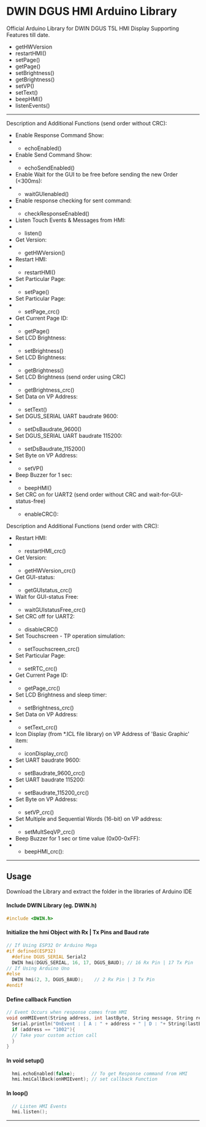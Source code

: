 # DWIN DGUS HMI Arduino Library
Official Arduino Library for DWIN DGUS T5L HMI Display
Supporting Features till date.
- getHWVersion
- restartHMI()
- setPage()
- getPage()
- setBrightness()
- getBrightness()
- setVP()
- setText()
- beepHMI()
- listenEvents()

----

  Description and Additional Functions (send order without CRC):
  
  - Enable Response Command Show:
  - - echoEnabled()
  - Enable Send Command Show:
  - - echoSendEnabled()
  - Enable Wait for the GUI to be free before sending the new Order (<300ms):
  - - waitGUIenabled()
  - Enable response checking for sent command:
  - - checkResponseEnabled()
  - Listen Touch Events & Messages from HMI:
  - - listen()
  - Get Version:
  - - getHWVersion()
  - Restart HMI:
  - - restartHMI()
  - Set Particular Page:
  - - setPage()
  - Set Particular Page:
  - - setPage_crc()
  - Get Current Page ID:
  - - getPage()
  - Set LCD Brightness:
  - - setBrightness()
  - Set LCD Brightness:
  - - getBrightness()
  - Set LCD Brightness (send order using CRC)
  - - getBrightness_crc()
  - Set Data on VP Address:
  - - setText()
  - Set DGUS_SERIAL UART baudrate 9600:
  - - setDsBaudrate_9600()
  - Set DGUS_SERIAL UART baudrate 115200:
  - - setDsBaudrate_115200()
  - Set Byte on VP Address:
  - - setVP()
  - Beep Buzzer for 1 sec:
  - - beepHMI()
  - Set CRC on for UART2 (send order without CRC and wait-for-GUI-status-free)
  - - enableCRC():

  Description and Additional Functions (send order with CRC):
  - Restart HMI:
  - - restartHMI_crc()
  - Get Version:
  - - getHWVersion_crc()
  - Get GUI-status:
  - - getGUIstatus_crc()
  - Wait for GUI-status Free:
  - - waitGUIstatusFree_crc()
  - Set CRC off for UART2:
  - - disableCRC()
  - Set Touchscreen - TP operation simulation:
  - - setTouchscreen_crc()
  - Set Particular Page:
  - - setRTC_crc()
  - Get Current Page ID:
  - - getPage_crc()
  - Set LCD Brightness and sleep timer:
  - - setBrightness_crc()
  - Set Data on VP Address:
  - - setText_crc()
  - Icon Display (from *.ICL file library) on VP Address of 'Basic Graphic' item:
  - - iconDisplay_crc()
  - Set UART baudrate 9600:
  - - setBaudrate_9600_crc()
  - Set UART baudrate 115200:
  - - setBaudrate_115200_crc()
  - Set Byte on VP Address:
  - - setVP_crc()
  - Set Multiple and Sequential Words (16-bit) on VP address:
  - - setMultSeqVP_crc()
  - Beep Buzzer for 1 sec or time value (0x00-0xFF):
  - - beepHMI_crc():

----

## Usage
Download the Library and extract the folder in the libraries of Arduino IDE
#### Include DWIN Library (eg. DWIN.h) 
```C++
#include <DWIN.h>
```

#### Initialize the hmi Object with Rx | Tx Pins and Baud rate
```C++
// If Using ESP32 Or Arduino Mega 
#if defined(ESP32)
  #define DGUS_SERIAL Serial2
  DWIN hmi(DGUS_SERIAL, 16, 17, DGUS_BAUD); // 16 Rx Pin | 17 Tx Pin
// If Using Arduino Uno
#else
  DWIN hmi(2, 3, DGUS_BAUD);    // 2 Rx Pin | 3 Tx Pin
#endif
```

#### Define callback Function
```C++
// Event Occurs when response comes from HMI
void onHMIEvent(String address, int lastByte, String message, String response){  
  Serial.println("OnEvent : [ A : " + address + " | D : "+ String(lastByte, HEX)+ " | M : "+message+" | R : "+response+ " ]"); 
  if (address == "1002"){
  // Take your custom action call
  }
}
```

#### In void setup()
```C++
  hmi.echoEnabled(false);      // To get Response command from HMI
  hmi.hmiCallBack(onHMIEvent); // set callback Function
```

#### In loop()
```C++
  // Listen HMI Events
  hmi.listen();
```

---
